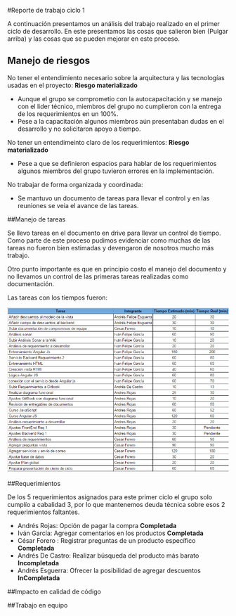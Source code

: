 #Reporte de trabajo ciclo 1

A continuación presentamos un análisis del trabajo realizado en el primer ciclo de desarrollo. En este presentamos las cosas que salieron bien (Pulgar arriba) y las cosas que se pueden mejorar en este proceso.


## Manejo de riesgos

No tener el entendimiento necesario sobre la arquitectura y las tecnologías usadas en el proyecto: **Riesgo materializado**
* Aunque el grupo se comprometio con la autocapacitación y se manejo con el lider técnico, miembros del grupo no cumplieron con la entrega de los requerimientos en un 100%. 
* Pese a la capacitación algunos miembros aún presentaban dudas en el desarrollo y no solicitaron apoyo a tiempo.

No tener un entendimeinto claro de los requerimientos: **Riesgo materializado**
* Pese a que se definieron espacios para hablar de los requerimientos algunos miembros del grupo tuvieron errores en la implementación.

No trabajar de forma organizada y coordinada:
* Se mantuvo un documento de tareas para llevar el control y en las reuniones se veia el avance de las tareas.


##Manejo de tareas

Se llevo tareas en el documento en drive para llevar un control de tiempo. Como parte de este proceso pudimos evidenciar como muchas de las tareas no fueron bien estimadas y devengaron de nosotros mucho más trabajo.

Otro punto importante es que en principio costo el manejo del documento y no llevamos un control de las primeras tareas realizadas como documentación.

Las tareas con los tiempos fueron: 

![](tiempos.PNG)

##Requerimientos

De los 5 requerimientos asignados para este primer ciclo el grupo solo cumplío a cabalidad 3, por lo que mantenemos deuda técnica sobre esos 2 requerimientos faltantes.

* Andrés Rojas: Opción de pagar la compra **Completada**
* Iván García: Agregar comentarios en los productos **Completada**
* César Forero : Registrar preguntas de un producto específico **Completada**
* Andrés De Castro: Realizar búsqueda del producto más barato **Incompletada**
* Andrés Esguerra: Ofrecer la posibilidad de agregar descuentos **InCompletada**

##Impacto en calidad de código

##Trabajo en equipo
